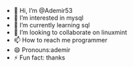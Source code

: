 - 👋 Hi, I’m @Ademir53
- 👀 I’m interested in mysql
- 🌱 I’m currently learning sql
- 💞️ I’m looking to collaborate on linuxmint
- 📫 How to reach me programmer
- 😄 Pronouns:ademir
- ⚡ Fun fact: thanks

<!---
Ademir53/Ademir53 is a ✨ special ✨ repository because its `README.md` (this file) appears on your GitHub profile.
You can click the Preview link to take a look at your changes.
--->

